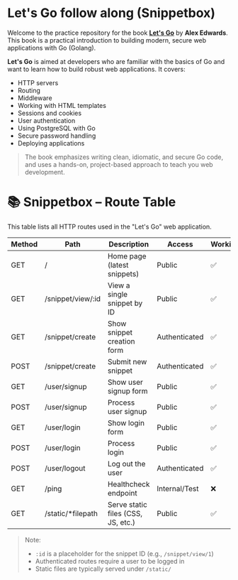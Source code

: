 # Let's Go follow along (Snippetbox)

Welcome to the practice repository for the book **[Let's Go](https://lets-go.alexedwards.net)** by **Alex Edwards**. This book is a practical introduction to building modern, secure web applications with Go (Golang).

**Let's Go** is aimed at developers who are familiar with the basics of Go and want to learn how to build robust web applications. It covers:

- HTTP servers
- Routing
- Middleware
- Working with HTML templates
- Sessions and cookies
- User authentication
- Using PostgreSQL with Go
- Secure password handling
- Deploying applications

> The book emphasizes writing clean, idiomatic, and secure Go code, and uses a hands-on, project-based approach to teach you web development.

# 📚 Snippetbox – Route Table

This table lists all HTTP routes used in the "Let's Go" web application.

| Method | Path               | Description                        | Access        | Working |
| ------ | ------------------ | ---------------------------------- | ------------- | ------- |
| GET    | /                  | Home page (latest snippets)        | Public        | ✅      |
| GET    | /snippet/view/:id  | View a single snippet by ID        | Public        | ✅      |
| GET    | /snippet/create    | Show snippet creation form         | Authenticated | ✅      |
| POST   | /snippet/create    | Submit new snippet                 | Authenticated | ✅      |
| GET    | /user/signup       | Show user signup form              | Public        | ✅      |
| POST   | /user/signup       | Process user signup                | Public        | ✅      |
| GET    | /user/login        | Show login form                    | Public        | ✅      |
| POST   | /user/login        | Process login                      | Public        | ✅      |
| POST   | /user/logout       | Log out the user                   | Authenticated | ✅      |
| GET    | /ping              | Healthcheck endpoint               | Internal/Test | ❌      |
| GET    | /static/\*filepath | Serve static files (CSS, JS, etc.) | Public        | ✅      |

> Note:
>
> - `:id` is a placeholder for the snippet ID (e.g., `/snippet/view/1`)
> - Authenticated routes require a user to be logged in
> - Static files are typically served under `/static/`
